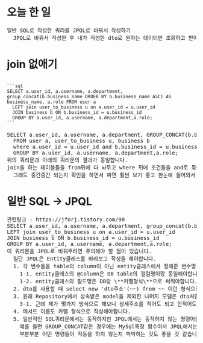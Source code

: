 # 오늘 한 일
<pre>
일반 SQL로 작성한 쿼리를 JPQL로 바꿔서 작성하기
  JPQL로 바꿔서 작성한 후 내가 작성한 dto로 원하는 데이터만 조회하고 받아오기
</pre>
# join 없애기
<pre>
<code>
```sql
SELECT a.user_id, a.username, a.department, group_concat(b.business_name ORDER BY b.business_name ASC) AS business_name, a.role FROM user a           
  LEFT join user_to_business u on a.user_id = u.user_id 
  JOIN business b ON b.business_id = u.business_id 
  GROUP BY a.user_id, a.username, a.department,a.role;
```
</code>
SELECT a.user_id, a.username, a.department, GROUP_CONCAT(b.business_name ORDER BY b.business_name ASC) AS business_name, a.role 
  FROM user a, user_to_business u, business b 
  where a.user_id = u.user_id and b.business_id = u.business_id 
  GROUP BY a.user_id, a.username, a.department,a.role;
위의 쿼리문과 아래의 쿼리문의 결과가 동일합니다.
join을 하는 테이블들을 from뒤에 다 놔두고 where 뒤에 조건들을 and로 묶어주면 되는 것 같습니다.
  그래도 중간중간 되는지 확인을 하면서 짜면 훨씬 보기 좋고 한눈에 들어와서 이해하기도 편한 쿼리문을 작성할 수 있을 것 같습니다.
</pre>
# 일반 SQL -> JPQL
<pre>
관련링크 : https://jforj.tistory.com/90
SELECT a.user_id, a.username, a.department, group_concat(b.business_name ORDER BY b.business_name ASC) AS business_name, a.role FROM user a           
LEFT join user_to_business u on a.user_id = u.user_id 
JOIN business b ON b.business_id = u.business_id 
GROUP BY a.user_id, a.username, a.department,a.role;
이 쿼리문을 JPQL로 바꿔주려면 주의해야 할 점이 있습니다.
  일단 JPQL은 Entity클래스를 바라보고 작성을 해야합니다.
  1. 각 변수들을 table의 column이 아닌 entity클래스에서 정해준 변수명으로 바꿔야합니다.
    1-1. entity클래스의 @Column은 DB table의 컬럼명이랑 동일해야합니다.
    1-2. entity클래스의 필드명은 DB랑 \**카멜형식\**으로 써줘야합니다.
  2. dto를 사용할 때 select new 'dto주소'(~~) from ~~ 이런 형식으로 dto의 전체 주소를 적어줘야합니다. 
  3. 원래 Repository에서 상속받은 model을 제외한 나머지 모델은 dto처럼 상세주소를 적어줘야합니다.
    3-1. 근데 제가 몇가지 방식으로 해보니 상세주소를 적어도 되고 안적어도 동작은 했습니다. 그래도 적어주는 편이 좋을 것 같습니다.
  4. 메서드 이름도 카멜 형식으로 작성해야합니다.
  5. 일반적인 SQL쿼리문에서는 동작하지만 JPQL에서는 동작하지 않는 명령어들이 있습니다.
    예를 들면 GROUP_CONCAT같은 경우에는 MySql특정 함수여서 JPQL에서는 동작하지 않습니다.(이것때문에 하루종일 붙잡고 있었음)
    부분부분 어떤 명령들이 작동을 하지 않는지 파악하는 것도 좋을 것 같습니다.
</pre>
